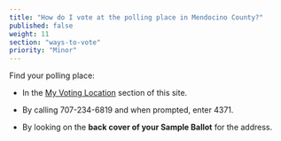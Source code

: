 ```yaml
---
title: "How do I vote at the polling place in Mendocino County?"
published: false
weight: 11
section: "ways-to-vote"
priority: "Minor"
---
```


Find your polling place:  

- In the [My Voting Location](#section-my-polling-place) section of this site.  

- By calling 707-234-6819 and when prompted, enter 4371.  

- By looking on the **back cover of your Sample Ballot** for the address.  

